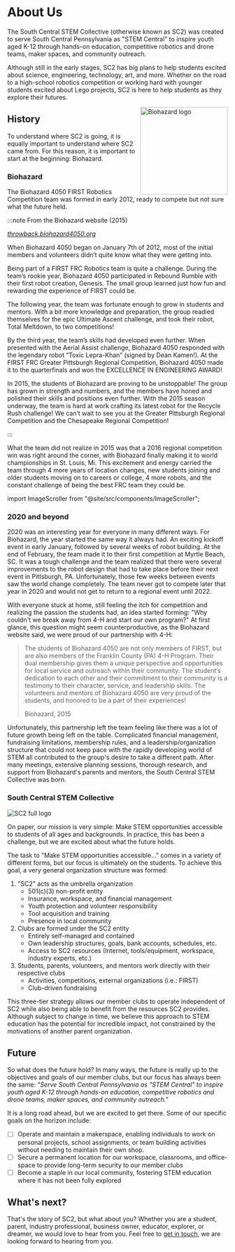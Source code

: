# About Us

The South Central STEM Collective (otherwise known as SC2) was created to serve South Central Pennsylvania as "STEM Central" to inspire youth aged K-12 through hands-on education, competitive robotics and drone teams, maker spaces, and community outreach.

Although still in the early stages, SC2 has big plans to help students excited about science, engineering, technology, art, and more. Whether on the road to a high-school robotics competition or working hard with younger students excited about Lego projects, SC2 is here to help students as they explore their futures.

<img align="right" src="/img/biohazard/logo.svg" alt="Biohazard logo" width="200" height="200" />

## History

To understand where SC2 is going, it is equally important to understand where SC2 came from. For this reason, it is important to start at the beginning: Biohazard.

### Biohazard

The Biohazard 4050 FIRST Robotics Competition team was formed in early 2012, ready to compete but not sure what the future held.

:::note From the Biohazard website (2015)

[_throwback.biohazard4050.org_](https://throwback.biohazard4050.org)

When Biohazard 4050 began on January 7th of 2012, most of the initial members and volunteers didn’t quite know what they were getting into.

Being part of a FIRST FRC Robotics team is quite a challenge. During the team’s rookie year, Biohazard 4050 participated in Rebound Rumble with their first robot creation, Genesis. The small group learned just how fun and rewarding the experience of FIRST could be.

The following year, the team was fortunate enough to grow in students and mentors. With a bit more knowledge and preparation, the group readied themselves for the epic Ultimate Ascent challenge, and took their robot, Total Meltdown, to two competitions!

By the third year, the team’s skills had developed even further. When presented with the Aerial Assist challenge, Biohazard 4050 responded with the legendary robot “Toxic Lepra-Khan” (signed by Dean Kamen!). At the FIRST FRC Greater Pittsburgh Regional Competition, Biohazard 4050 made it to the quarterfinals and won the EXCELLENCE IN ENGINEERING AWARD!

In 2015, the students of Biohazard are proving to be unstoppable! The group has grown in strength and numbers, and the members have honed and polished their skills and positions even further. With the 2015 season underway, the team is hard at work crafting its latest robot for the Recycle Rush challenge! We can’t wait to see you at the Greater Pittsburgh Regional Competition and the Chesapeake Regional Competition!

:::

What the team did not realize in 2015 was that a 2016 regional competition win was right around the corner, with Biohazard finally making it to world championships in St. Louis, Mi. This excitement and energy carried the team through 4 more years of location changes, new students joining and older students moving on to careers or college, 4 more robots, and the constant challenge of being the best FRC team they could be.

import ImageScroller from "@site/src/components/ImageScroller";

<div style={{marginTop: "1rem", marginBottom: "1rem"}}>
<ImageScroller minHeight={500} images={["/img/biohazard/team/2013-moose.jpg", "/img/biohazard/team/2014-build.jpg", "/img/biohazard/team/2015-build.jpg", "/img/biohazard/team/2016-championship.jpg", "/img/biohazard/team/2017-pittsburgh.jpg", "/img/biohazard/team/2018-build.jpg", "/img/biohazard/team/2019-pittsburgh.jpg", "/img/biohazard/team/2020-palmetto.jpg", "/img/biohazard/team/2022-knoxville.jpg"]} />
</div>

### 2020 and beyond

2020 was an interesting year for everyone in many different ways. For Biohazard, the year started the same way it always had. An exciting kickoff event in early January, followed by several weeks of robot building. At the end of February, the team made it to their first competition at Myrtle Beach, SC. It was a tough challenge and the team realized that there were several improvements to the robot design that had to take place before their next event in Pittsburgh, PA. Unfortunately, those few weeks between events saw the world change completely. The team never got to compete later that year in 2020 and would not get to return to a regional event until 2022.

With everyone stuck at home, still feeling the itch for competition and realizing the passion the students had, an idea started forming: "Why couldn't we break away from 4-H and start our own program?" At first glance, this question might seem counterproductive, as the Biohazard website said, we were proud of our partnership with 4-H:

> The students of Biohazard 4050 are not only members of FIRST, but are also members of the Franklin County (PA) 4-H Program. Their dual membership gives them a unique perspective and opportunities for local service and outreach within their community. The student’s dedication to each other and their commitment to their community is a testimony to their character, service, and leadership skills. The volunteers and mentors of Biohazard 4050 are very proud of the students, and honored to be a part of their experiences!
>
> Biohazard, 2015

Unfortunately, this partnership left the team feeling like there was a lot of future growth being left on the table. Complicated financial management, fundraising limitations, membership rules, and a leadership/organization structure that could not keep pace with the rapidly developing world of STEM all contributed to the group's desire to take a different path. After many meetings, extensive planning sessions, thorough research, and support from Biohazard's parents and mentors, the South Central STEM Collective was born.

### South Central STEM Collective

<img src="/img/svg/logo-color-full.svg" alt="SC2 full logo"  />

On paper, our mission is very simple: Make STEM opportunities accessible to students of all ages and backgrounds. In practice, this has been a challenge, but we are excited about what the future holds.

The task to "Make STEM opportunities accessible..." comes in a variety of different forms, but our focus is ultimately on the students. To achieve this goal, a very general organization structure was formed:

1. "SC2" acts as the umbrella organization
   - 501(c)(3) non-profit entity
   - Insurance, workspace, and financial management
   - Youth protection and volunteer responsibility
   - Tool acquisition and training
   - Presence in local community
2. Clubs are formed under the SC2 entity
   - Entirely self-managed and contained
   - Own leadership structures, goals, bank accounts, schedules, etc.
   - Access to SC2 resources (Internet, tools/equipment, workspace, industry experts, etc.)
3. Students, parents, volunteers, and mentors work directly with their respective clubs
   - Activities, competitions, external organizations (i.e.: FIRST)
   - Club-driven fundraising

This three-tier strategy allows our member clubs to operate independent of SC2 while also being able to benefit from the resources SC2 provides. Although subject to change in time, we believe this approach to STEM education has the potential for incredible impact, not constrained by the motivations of another parent organization.

## Future

So what does the future hold? In many ways, the future is really up to the objectives and goals of our member clubs, but our focus has always been the same: _"Serve South Central Pennsylvania as "STEM Central" to inspire youth aged K-12 through hands-on education, competitive robotics and drone teams, maker spaces, and community outreach."_

It is a long road ahead, but we are excited to get there. Some of our specific goals on the horizon include:

- [ ] Operate and maintain a makerspace, enabling individuals to work on personal projects, school assignments, or team building activities without needing to maintain their own shop.
- [ ] Secure a permanent location for our workspace, classrooms, and office-space to provide long-term security to our member clubs
- [ ] Become a staple in our local community, fostering STEM education where it has not been fully explored

## What's next?

That's the story of SC2, but what about you? Whether you are a student, parent, industry professional, business owner, educator, explorer, or dreamer, we would love to hear from you. Feel free to [get in touch](/contact), we are looking forward to hearing from you.
